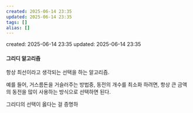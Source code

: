```yaml
---
created: 2025-06-14 23:35
updated: 2025-06-14 23:35
tags: []
alias: []
---
```


created: 2025-06-14 23:35
updated: 2025-06-14 23:35

####  그리디 알고리즘

항상 최선이라고 생각되는 선택을 하는 알고리즘.

예를 들어, 거스름돈을 거슬러주는 방법중, 동전의 개수를 최소화 하려면,
항상 큰 금액의 동전을 많이 사용하는 방식으로 선택하면 된다.

그리디의 선택이 옳다는 걸 증명하
